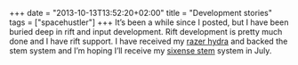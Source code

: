 +++
date = "2013-10-13T13:52:20+02:00"
title = "Development stories"
tags = ["spacehustler"]
+++
It’s been a while since I posted, but I have been buried deep in rift and input
development. Rift development is pretty much done and I have rift support. I
have received my [razer hydra](http://en.wikipedia.org/wiki/Razer_Hydra) and backed the stem system and I’m hoping I’ll
receive my [sixense stem](http://www.kickstarter.com/projects/89577853/stem-system-the-best-way-to-interact-with-virtual) system in July.
